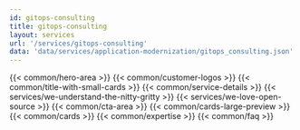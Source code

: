 ```yaml
---
id: gitops-consulting
title: gitops-consulting
layout: services
url: '/services/gitops-consulting'
data: 'data/services/application-modernization/gitops_consulting.json'
---
```



{{< common/hero-area >}}
{{< common/customer-logos >}}
{{< common/title-with-small-cards >}}
{{< common/service-details >}}
{{< services/we-understand-the-nitty-gritty >}}
{{< services/we-love-open-source >}}
{{< common/cta-area >}}
{{< common/cards-large-preview >}}
{{< common/cards >}}
{{< common/expertise >}}
{{< common/faq >}}



